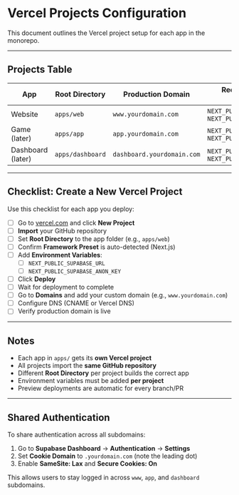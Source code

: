 # Vercel Projects Configuration

This document outlines the Vercel project setup for each app in the monorepo.

---

## Projects Table

| App              | Root Directory    | Production Domain          | Required Environment Variables                            |
|------------------|-------------------|----------------------------|----------------------------------------------------------|
| Website          | `apps/web`        | `www.yourdomain.com`       | `NEXT_PUBLIC_SUPABASE_URL`, `NEXT_PUBLIC_SUPABASE_ANON_KEY` |
| Game (later)     | `apps/app`        | `app.yourdomain.com`       | `NEXT_PUBLIC_SUPABASE_URL`, `NEXT_PUBLIC_SUPABASE_ANON_KEY` |
| Dashboard (later)| `apps/dashboard`  | `dashboard.yourdomain.com` | `NEXT_PUBLIC_SUPABASE_URL`, `NEXT_PUBLIC_SUPABASE_ANON_KEY` |

---

## Checklist: Create a New Vercel Project

Use this checklist for each app you deploy:

- [ ] Go to [vercel.com](https://vercel.com) and click **New Project**
- [ ] **Import** your GitHub repository
- [ ] Set **Root Directory** to the app folder (e.g., `apps/web`)
- [ ] Confirm **Framework Preset** is auto-detected (Next.js)
- [ ] Add **Environment Variables**:
  - [ ] `NEXT_PUBLIC_SUPABASE_URL`
  - [ ] `NEXT_PUBLIC_SUPABASE_ANON_KEY`
- [ ] Click **Deploy**
- [ ] Wait for deployment to complete
- [ ] Go to **Domains** and add your custom domain (e.g., `www.yourdomain.com`)
- [ ] Configure DNS (CNAME or Vercel DNS)
- [ ] Verify production domain is live

---

## Notes

- Each app in `apps/` gets its **own Vercel project**
- All projects import the **same GitHub repository**
- Different **Root Directory** per project builds the correct app
- Environment variables must be added **per project**
- Preview deployments are automatic for every branch/PR

---

## Shared Authentication

To share authentication across all subdomains:

1. Go to **Supabase Dashboard** → **Authentication** → **Settings**
2. Set **Cookie Domain** to `.yourdomain.com` (note the leading dot)
3. Enable **SameSite: Lax** and **Secure Cookies: On**

This allows users to stay logged in across `www`, `app`, and `dashboard` subdomains.
